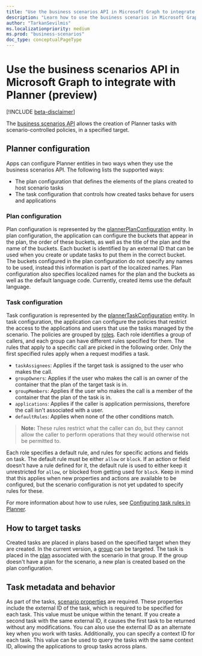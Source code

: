 ```yaml
---
title: "Use the business scenarios API in Microsoft Graph to integrate with Planner (preview)"
description: "Learn how to use the business scenarios in Microsoft Graph to integrate with Planner."
author: "TarkanSevilmis"
ms.localizationpriority: medium
ms.prod: "business-scenarios"
doc_type: conceptualPageType
---
```


# Use the business scenarios API in Microsoft Graph to integrate with Planner (preview)

[!INCLUDE [beta-disclaimer](../../includes/beta-disclaimer.md)]

The [business scenarios API](businessscenario-overview.md) allows the creation of Planner tasks with scenario-controlled policies, in a specified target.

## Planner configuration

Apps can configure Planner entities in two ways when they use the business scenarios API. The following lists the supported ways:
- The plan configuration that defines the elements of the plans created to host scenario tasks
- The task configuration that controls how created tasks behave for users and applications

### Plan configuration

Plan configuration is represented by the [plannerPlanConfiguration](plannerplanconfiguration.md) entity. In plan configuration, the application can configure the buckets that appear in the plan, the order of these buckets, as well as the title of the plan and the name of the buckets. Each bucket is identified by an external ID that can be used when you create or update tasks to put them in the correct bucket. The buckets configured in the plan configuration do not specify any names to be used, instead this information is part of the localized names. Plan configuration also specifies localized names for the plan and the buckets as well as the default language code. Currently, created items use the default language.

### Task configuration

Task configuration is represented by the [plannerTaskConfiguration](plannertaskconfiguration.md) entity. In task configuration, the application can configure the policies that restrict the access to the applications and users that use the tasks managed by the scenario. The policies are grouped by [roles](plannerrelationshipbasedusertype.md). Each role identifies a group of callers, and each group can have different rules specified for them. The rules that apply to a specific call are picked in the following order. Only the first specified rules apply when a request modifies a task.

- `taskAssignees`: Applies if the target task is assigned to the user who makes the call.
- `groupOwners`: Applies if the user who makes the call is an owner of the container that the plan of the target task is in.
- `groupMembers`: Applies if the user who makes the call is a member of the container that the plan of the task is in.
- `applications`: Applies if the caller is application permissions, therefore the call isn't associated with a user.
- `defaultRules`: Applies when none of the other conditions match.

>**Note:** These rules restrict what the caller can do, but they cannot allow the caller to perform operations that they would otherwise not be permitted to.

Each role specifies a default rule, and rules for specific actions and fields on task. The default rule must be either `allow` or `block`. If an action or field doesn't have a rule defined for it, the default rule is used to either keep it unrestricted for `allow`, or blocked from getting used for `block`. Keep in mind that this applies when new properties and actions are available to be configured, but the scenario configuration is not yet updated to specify rules for these.

For more information about how to use rules, see [Configuring task rules in Planner](/graph/planner-task-rules-overview).

## How to target tasks

Created tasks are placed in plans based on the specified target when they are created. In the current version, a [group](group.md) can be targeted. The task is placed in the [plan](plannerplan.md) associated with the scenario in that group. If the group doesn't have a plan for the scenario, a new plan is created based on the plan configuration.

## Task metadata and behavior

As part of the tasks, [scenario properties](businessscenarioproperties.md) are required. These properties include the external ID of the task, which is required to be specified for each task. This value must be unique within the tenant. If you create a second task with the same external ID, it causes the first task to be returned without any modifications. You can also use the external ID as an alternate key when you work with tasks. Additionally, you can specify a context ID for each task. This value can be used to query the tasks with the same context ID, allowing the applications to group tasks across plans.
